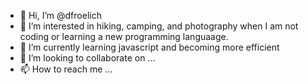 - 👋 Hi, I’m @dfroelich
- 👀 I’m interested in hiking, camping, and photography when I am not coding or learning a new programming languaage.
- 🌱 I’m currently learning javascript and becoming more efficient
- 💞️ I’m looking to collaborate on ...
- 📫 How to reach me ...

<!---
dfroelich/dfroelich is a ✨ special ✨ repository because its `README.md` (this file) appears on your GitHub profile.
You can click the Preview link to take a look at your changes.
--->
